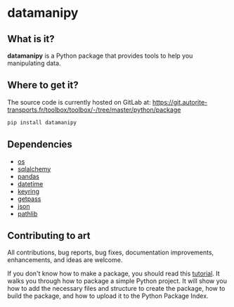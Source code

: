 # datamanipy

## What is it?

**datamanipy** is a Python package that provides tools to help you manipulating data.

## Where to get it?

The source code is currently hosted on GitLab at: https://git.autorite-transports.fr/toolbox/toolbox/-/tree/master/python/package

```sh
pip install datamanipy
```
## Dependencies

- [os](https://docs.python.org/3/library/os.html)
- [sqlalchemy](https://docs.sqlalchemy.org/en/14/)
- [pandas](https://pandas.pydata.org/)
- [datetime](https://docs.python.org/3/library/datetime.html)
- [keyring](https://keyring.readthedocs.io)
- [getpass](https://docs.python.org/3/library/getpass.html)
- [json](https://docs.python.org/3/library/json.html)
- [pathlib](https://docs.python.org/3/library/pathlib.html)

## Contributing to art

All contributions, bug reports, bug fixes, documentation improvements, enhancements, and ideas are welcome.

If you don't know how to make a package, you should read this [tutorial](https://packaging.python.org/en/latest/tutorials/packaging-projects/). It walks you through how to package a simple Python project. It will show you how to add the necessary files and structure to create the package, how to build the package, and how to upload it to the Python Package Index.
